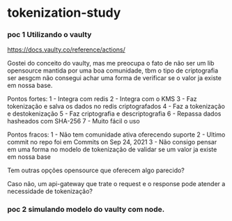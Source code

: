 # tokenization-study

### poc 1 Utilizando o vaulty

https://docs.vaulty.co/reference/actions/

Gostei do conceito do vaulty, mas me preocupa o fato de não ser um lib opensource mantida por uma boa comunidade, tbm o tipo de criptografia ser aesgcm não consegui achar uma forma de verificar se o valor ja existe em nossa base.

Pontos fortes:
    1 - Integra com redis
    2 - Integra com o KMS
    3 - Faz tokenização e salva os dados no redis criptografados
    4 - Faz a tokenização e destokenização
    5 - Faz criptografia e descriptografia
    6 - Repassa dados hasheados com SHA-256
    7 - Muito fácil o uso

Pontos fracos:
    1 - Não tem comunidade ativa oferecendo suporte
    2 - Ultimo commit no repo foi em Commits on Sep 24, 2021
    3 - Não consigo pensar em uma forma no modelo de tokenização de validar se um valor ja existe em nossa base

Tem outras opções opensource que oferecem algo parecido? 

Caso não, um api-gateway que trate o request e o response pode atender a necessidade de tokenização?


### poc 2 simulando modelo do vaulty com node.